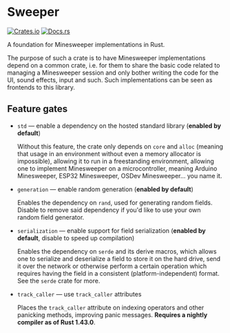 # Sweeper
[![Crates.io](https://img.shields.io/crates/v/sweeper)](https://crates.io/crates/sweeper "Sweeper on Crates.io")
[![Docs.rs](https://img.shields.io/badge/documentation-docs.rs-informational)](https://docs.rs/sweeper "Sweeper on Docs.rs")

A foundation for Minesweeper implementations in Rust.

The purpose of such a crate is to have Minesweeper implementations depend on a common crate, i.e. for them to share the basic code related to managing a Minesweeper session and only bother writing the code for the UI, sound effects, input and such. Such implementations can be seen as frontends to this library.

## Feature gates
- `std` — enable a dependency on the hosted standard library (**enabled by default**)

  Without this feature, the crate only depends on `core` and `alloc` (meaning that usage in an environment without even a memory allocator is impossible), allowing it to run in a freestanding environment, allowing one to implement Minesweeper on a microcontroller, meaning Arduino Minesweeper, ESP32 Minesweeper, OSDev Minesweeper... you name it.

- `generation` — enable random generation (**enabled by default**)

  Enables the dependency on `rand`, used for generating random fields. Disable to remove said dependency if you'd like to use your own random field generator.

- `serialization` — enable support for field serialization (**enabled by default**, disable to speed up compilation)

  Enables the dependency on `serde` and its derive macros, which allows one to serialize and deserialize a field to store it on the hard drive, send it over the network or otherwise perform a certain operation which requires having the field in a consistent (platform-independent) format. See the `serde` crate for more.

- `track_caller` — use `track_caller` attributes

  Places the `track_caller` attribute on indexing operators and other panicking methods, improving panic messages. **Requires a nightly compiler as of Rust 1.43.0**.
